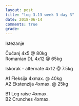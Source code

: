 ```yaml
---
layout: post
title: "log 3.13 week 3 day 3"
date: 2018-06-14
comments: true
grade:
---
```


Istezanje

Čučanj 4x5 @ 80kg    
Romanian DL 4x12 @ 65kg    

Iskorak - alternate 4x12 @ 7.5kg  

A1 Fleksija 4xmax. @ 40kg  
A2 Ekstenzija 4xmax. @ 25kg   

B1 Leg raise 4xmax.   
B2 Crunches 4xmax.   
